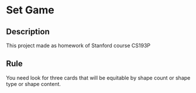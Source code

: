 # Set Game

## Description
This project made as homework of Stanford course CS193P

## Rule
You need look for three cards that will be equitable by shape count or shape type or shape content.
